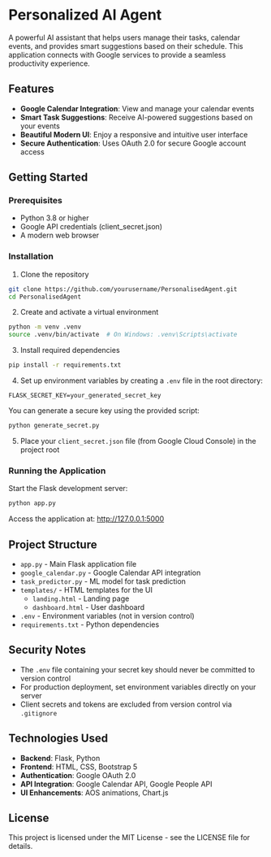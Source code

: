 # Personalized AI Agent

A powerful AI assistant that helps users manage their tasks, calendar events, and provides smart suggestions based on their schedule. This application connects with Google services to provide a seamless productivity experience.

## Features

- **Google Calendar Integration**: View and manage your calendar events
- **Smart Task Suggestions**: Receive AI-powered suggestions based on your events
- **Beautiful Modern UI**: Enjoy a responsive and intuitive user interface
- **Secure Authentication**: Uses OAuth 2.0 for secure Google account access

## Getting Started

### Prerequisites

- Python 3.8 or higher
- Google API credentials (client_secret.json)
- A modern web browser

### Installation

1. Clone the repository

```bash
git clone https://github.com/yourusername/PersonalisedAgent.git
cd PersonalisedAgent
```

2. Create and activate a virtual environment

```bash
python -m venv .venv
source .venv/bin/activate  # On Windows: .venv\Scripts\activate
```

3. Install required dependencies

```bash
pip install -r requirements.txt
```

4. Set up environment variables by creating a `.env` file in the root directory:

```
FLASK_SECRET_KEY=your_generated_secret_key
```

You can generate a secure key using the provided script:

```bash
python generate_secret.py
```

5. Place your `client_secret.json` file (from Google Cloud Console) in the project root

### Running the Application

Start the Flask development server:

```bash
python app.py
```

Access the application at: http://127.0.0.1:5000

## Project Structure

- `app.py` - Main Flask application file
- `google_calendar.py` - Google Calendar API integration
- `task_predictor.py` - ML model for task prediction
- `templates/` - HTML templates for the UI
  - `landing.html` - Landing page
  - `dashboard.html` - User dashboard
- `.env` - Environment variables (not in version control)
- `requirements.txt` - Python dependencies

## Security Notes

- The `.env` file containing your secret key should never be committed to version control
- For production deployment, set environment variables directly on your server
- Client secrets and tokens are excluded from version control via `.gitignore`

## Technologies Used

- **Backend**: Flask, Python
- **Frontend**: HTML, CSS, Bootstrap 5
- **Authentication**: Google OAuth 2.0
- **API Integration**: Google Calendar API, Google People API
- **UI Enhancements**: AOS animations, Chart.js

## License

This project is licensed under the MIT License - see the LICENSE file for details.
